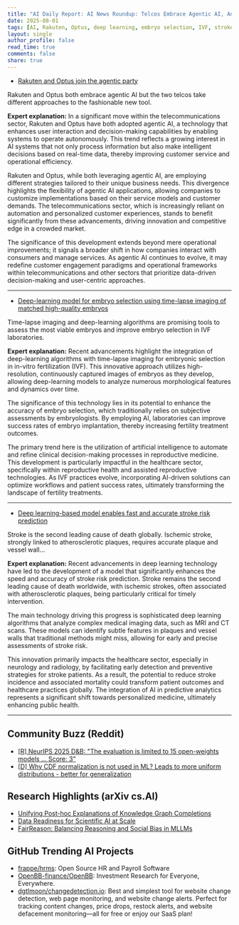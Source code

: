 ```yaml
---
title: "AI Daily Report: AI News Roundup: Telcos Embrace Agentic AI, Advancements in Embryo Selection, and Stroke Risk Prediction Innovations (2025-08-01)"
date: 2025-08-01
tags: [AI, Rakuten, Optus, deep learning, embryo selection, IVF, stroke prediction]
layout: single
author_profile: false
read_time: true
comments: false
share: true
---
```

- [Rakuten and Optus join the agentic party](https://www.lightreading.com/ai-machine-learning/rakuten-and-optus-join-the-agentic-party)

Rakuten and Optus both embrace agentic AI but the two telcos take different approaches to the fashionable new tool.

**Expert explanation:**
In a significant move within the telecommunications sector, Rakuten and Optus have both adopted agentic AI, a technology that enhances user interaction and decision-making capabilities by enabling systems to operate autonomously. This trend reflects a growing interest in AI systems that not only process information but also make intelligent decisions based on real-time data, thereby improving customer service and operational efficiency.

Rakuten and Optus, while both leveraging agentic AI, are employing different strategies tailored to their unique business needs. This divergence highlights the flexibility of agentic AI applications, allowing companies to customize implementations based on their service models and customer demands. The telecommunications sector, which is increasingly reliant on automation and personalized customer experiences, stands to benefit significantly from these advancements, driving innovation and competitive edge in a crowded market.

The significance of this development extends beyond mere operational improvements; it signals a broader shift in how companies interact with consumers and manage services. As agentic AI continues to evolve, it may redefine customer engagement paradigms and operational frameworks within telecommunications and other sectors that prioritize data-driven decision-making and user-centric approaches.

---
- [Deep-learning model for embryo selection using time-lapse imaging of matched high-quality embryos](https://www.nature.com/articles/s41598-025-10531-y)

Time-lapse imaging and deep-learning algorithms are promising tools to assess the most viable embryos and improve embryo selection in IVF laboratories.

**Expert explanation:**
Recent advancements highlight the integration of deep-learning algorithms with time-lapse imaging for embryonic selection in in-vitro fertilization (IVF). This innovative approach utilizes high-resolution, continuously captured images of embryos as they develop, allowing deep-learning models to analyze numerous morphological features and dynamics over time. 

The significance of this technology lies in its potential to enhance the accuracy of embryo selection, which traditionally relies on subjective assessments by embryologists. By employing AI, laboratories can improve success rates of embryo implantation, thereby increasing fertility treatment outcomes. 

The primary trend here is the utilization of artificial intelligence to automate and refine clinical decision-making processes in reproductive medicine. This development is particularly impactful in the healthcare sector, specifically within reproductive health and assisted reproductive technologies. As IVF practices evolve, incorporating AI-driven solutions can optimize workflows and patient success rates, ultimately transforming the landscape of fertility treatments.

---
- [Deep learning-based model enables fast and accurate stroke risk prediction](https://www.eurekalert.org/news-releases/1093343)

Stroke is the second leading cause of death globally. Ischemic stroke, strongly linked to atherosclerotic plaques, requires accurate plaque and vessel wall...

**Expert explanation:**
Recent advancements in deep learning technology have led to the development of a model that significantly enhances the speed and accuracy of stroke risk prediction. Stroke remains the second leading cause of death worldwide, with ischemic strokes, often associated with atherosclerotic plaques, being particularly critical for timely intervention. 

The main technology driving this progress is sophisticated deep learning algorithms that analyze complex medical imaging data, such as MRI and CT scans. These models can identify subtle features in plaques and vessel walls that traditional methods might miss, allowing for early and precise assessments of stroke risk.

This innovation primarily impacts the healthcare sector, especially in neurology and radiology, by facilitating early detection and preventive strategies for stroke patients. As a result, the potential to reduce stroke incidence and associated mortality could transform patient outcomes and healthcare practices globally. The integration of AI in predictive analytics represents a significant shift towards personalized medicine, ultimately enhancing public health.

---

## Community Buzz (Reddit)
- [[R] NeurIPS 2025 D&B: "The evaluation is limited to 15 open-weights models ... Score: 3"](https://www.reddit.com/r/MachineLearning/comments/1m95ej0/r_neurips_2025_db_the_evaluation_is_limited_to_15/)
- [[D] Why CDF normalization is not used in ML? Leads to more uniform distributions - better for generalization](https://www.reddit.com/r/MachineLearning/comments/1m9js00/d_why_cdf_normalization_is_not_used_in_ml_leads/)

## Research Highlights (arXiv cs.AI)
- [Unifying Post-hoc Explanations of Knowledge Graph Completions](https://arxiv.org/abs/2507.22951)
- [Data Readiness for Scientific AI at Scale](https://arxiv.org/abs/2507.23018)
- [FairReason: Balancing Reasoning and Social Bias in MLLMs](https://arxiv.org/abs/2507.23067)

## GitHub Trending AI Projects
- [frappe/hrms](frappe/hrms): Open Source HR and Payroll Software
- [OpenBB-finance/OpenBB](OpenBB-finance/OpenBB): Investment Research for Everyone, Everywhere.
- [dgtlmoon/changedetection.io](dgtlmoon/changedetection.io): Best and simplest tool for website change detection, web page monitoring, and website change alerts. Perfect for tracking content changes, price drops, restock alerts, and website defacement monitoring—all for free or enjoy our SaaS plan!
